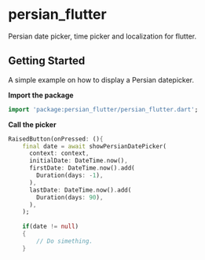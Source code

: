 # persian_flutter
Persian date picker, time picker and localization for flutter.

## Getting Started

A simple example on how to display a Persian datepicker.

**Import the package**

```dart
import 'package:persian_flutter/persian_flutter.dart';
```

**Call the picker**

```dart
RaisedButton(onPressed: (){
	final date = await showPersianDatePicker(
	  context: context,
	  initialDate: DateTime.now(),
	  firstDate: DateTime.now().add(
		Duration(days: -1),
	  ),
	  lastDate: DateTime.now().add(
		Duration(days: 90),
	  ),
	);
	
	if(date != null)
	{
		// Do simething.
	}
```
